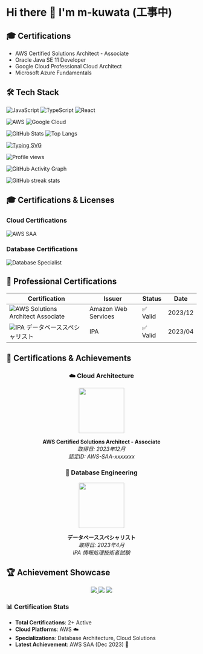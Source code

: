 # Hi there 👋 I'm m-kuwata (工事中)

## 🎓 Certifications
- AWS Certified Solutions Architect - Associate
- Oracle Java SE 11 Developer
- Google Cloud Professional Cloud Architect
- Microsoft Azure Fundamentals

## 🛠️ Tech Stack
![JavaScript](https://img.shields.io/badge/-JavaScript-F7DF1E?style=flat-square&logo=javascript&logoColor=black)
![TypeScript](https://img.shields.io/badge/-TypeScript-3178C6?style=flat-square&logo=typescript&logoColor=white)
![React](https://img.shields.io/badge/-React-61DAFB?style=flat-square&logo=react&logoColor=black)

<!-- 資格バッジ -->
![AWS](https://img.shields.io/badge/AWS-Solutions_Architect-FF9900?style=for-the-badge&logo=amazon-aws&logoColor=white)
![Google Cloud](https://img.shields.io/badge/GCP-Professional_Cloud_Architect-4285F4?style=for-the-badge&logo=google-cloud&logoColor=white)

<!-- GitHubの統計 -->
![GitHub Stats](https://github-readme-stats.vercel.app/api?username=your-username&show_icons=true&theme=radical)
![Top Langs](https://github-readme-stats.vercel.app/api/top-langs/?username=your-username&layout=compact&theme=radical)

<!-- タイピングアニメーション -->
[![Typing SVG](https://readme-typing-svg.herokuapp.com?font=Fira+Code&pause=1000&color=F75C7E&width=435&lines=Full+Stack+Developer;AWS+Solutions+Architect;Always+learning+new+things)](https://git.io/typing-svg)

<!-- プロフィール閲覧者数 -->
![Profile views](https://komarev.com/ghpvc/?username=your-username&color=brightgreen)

![GitHub Activity Graph](https://github-readme-activity-graph.cyclic.app/graph?username=your-username&theme=react-dark)

![GitHub streak stats](https://github-readme-streak-stats.herokuapp.com/?user=your-username&theme=dark)

## 🎓 Certifications & Licenses

### Cloud Certifications
![AWS SAA](https://img.shields.io/badge/AWS-Solutions_Architect_Associate-FF9900?style=for-the-badge&logo=amazon-aws&logoColor=white)

### Database Certifications  
![Database Specialist](https://img.shields.io/badge/IPA-データベーススペシャリスト-0066CC?style=for-the-badge&logo=database&logoColor=white)


## 🏅 Professional Certifications

| Certification | Issuer | Status | Date |
|---------------|--------|--------|------|
| ![AWS](https://img.shields.io/badge/-AWS-FF9900?style=flat&logo=amazon-aws&logoColor=white) Solutions Architect Associate | Amazon Web Services | ✅ Valid | 2023/12 |
| ![IPA](https://img.shields.io/badge/-IPA-0066CC?style=flat&logo=database&logoColor=white) データベーススペシャリスト | IPA | ✅ Valid | 2023/04 |

## 🎯 Certifications & Achievements

<div align="center">

### ☁️ Cloud Architecture
<img src="https://images.credly.com/size/340x340/images/0e284c3f-5164-4b21-8660-0d84737941bc/image.png" width="120" height="120"/>

**AWS Certified Solutions Architect - Associate**  
*取得日: 2023年12月*  
*認定ID: AWS-SAA-xxxxxxx*

### 💾 Database Engineering  
<img src="https://www.ipa.go.jp/shiken/kubun/images/ap.png" width="120" height="120"/>

**データベーススペシャリスト**  
*取得日: 2023年4月*  
*IPA 情報処理技術者試験*

</div>

## 🏆 Achievement Showcase

<p align="center">
  <a href="https://www.credly.com/users/your-profile">
    <img src="https://img.shields.io/badge/AWS-Solutions_Architect-FF9900?style=for-the-badge&logo=amazon-aws&logoColor=white&labelColor=232F3E" />
  </a>
  <img src="https://img.shields.io/badge/IPA-Database_Specialist-0066CC?style=for-the-badge&logo=postgresql&logoColor=white" />
  <img src="https://img.shields.io/badge/Level-Senior-brightgreen?style=for-the-badge" />
</p>

### 📊 Certification Stats
- **Total Certifications**: 2+ Active
- **Cloud Platforms**: AWS ☁️
- **Specializations**: Database Architecture, Cloud Solutions
- **Latest Achievement**: AWS SAA (Dec 2023) 🎉
